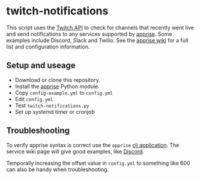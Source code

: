 # twitch-notifications

This script uses the [Twitch API][0] to check for channels that recently went live and send notifications to any services supported by [apprise][1].  Some examples include Discord, Slack and Twilio.  See the [apprise wiki][2] for a full list and configuration information.

## Setup and useage

- Download or clone this repository. 
- Install the [apprise][1] Python module.
- Copy `config-example.yml` to `config.yml`
- Edit `config.yml`
- Test `twitch-notifications.py`
- Set up systemd timer or cronjob

## Troubleshooting

To verify apprise syntax is correct use the `apprise` [cli application][3].  The service wiki page will give good examples, like [Discord][4].

Temporally increasing the offset value in `config.yml` to something like 600 can also be handy when troubleshooting.


[0]: https://dev.twitch.tv/
[1]: https://github.com/caronc/apprise
[2]: https://github.com/caronc/apprise/wiki
[3]: https://github.com/caronc/apprise#command-line
[4]: https://github.com/caronc/apprise/wiki/Notify_discord#example
